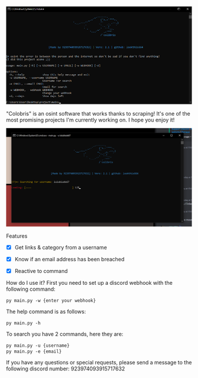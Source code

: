 ![menu](help_menu.png)

"Colobris" is an osint software that works thanks to scraping! It's one of the most promising projects I'm currently working on. I hope you enjoy it!

![new2](new2.png)


Features
- [x] Get links & category from a username
- [X] Know if an email address has been breached
- [X] Reactive to command


How do I use it? First you need to set up a discord webhook with the following command:
```
py main.py -w {enter your webhook}
```
The help command is as follows:
```
py main.py -h
```

To search you have 2 commands, here they are:
```
py main.py -u {username}
py main.py -e {email}
```
If you have any questions or special requests, please send a message to the following discord number: 923974093915717632
